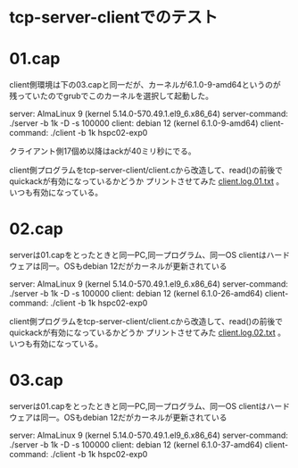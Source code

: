 # tcp-server-clientでのテスト

# 01.cap

client側環境は下の03.capと同一だが、カーネルが6.1.0-9-amd64というのが
残っていたのでgrubでこのカーネルを選択して起動した。

server: AlmaLinux 9 (kernel 5.14.0-570.49.1.el9_6.x86_64)
server-command: ./server -b 1k -D -s 100000 
client: debian 12 (kernel 6.1.0-9-amd64)
client-command: ./client -b 1k hspc02-exp0

クライアント側17個め以降はackが40ミリ秒にでる。

client側プログラムをtcp-server-client/client.cから改造して、read()の前後で
quickackが有効になっているかどうか
プリントさせてみた
[client.log.01.txt](client.log.01.txt)
。いつも有効になっている。


# 02.cap

serverは01.capをとったときと同一PC,同一プログラム、同一OS
clientはハードウェアは同一。OSもdebian 12だがカーネルが更新されている

server: AlmaLinux 9 (kernel 5.14.0-570.49.1.el9_6.x86_64)
server-command: ./server -b 1k -D -s 100000 
client: debian 12 (kernel 6.1.0-26-amd64)
client-command: ./client -b 1k hspc02-exp0

client側プログラムをtcp-server-client/client.cから改造して、read()の前後で
quickackが有効になっているかどうか
プリントさせてみた
[client.log.02.txt](client.log.02.txt)
。いつも有効になっている。

# 03.cap

serverは01.capをとったときと同一PC,同一プログラム、同一OS
clientはハードウェアは同一。OSもdebian 12だがカーネルが更新されている

server: AlmaLinux 9 (kernel 5.14.0-570.49.1.el9_6.x86_64)
server-command: ./server -b 1k -D -s 100000 
client: debian 12 (kernel 6.1.0-37-amd64)
client-command: ./client -b 1k hspc02-exp0
